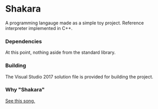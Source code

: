 # Shakara

A programming langauge made as a simple toy project.
Reference interpreter implemented in C++.

### Dependencies

At this point, nothing aside from the standard library.

### Building

The Visual Studio 2017 solution file is provided for building the project.

### Why "Shakara"

[See this song.](https://www.youtube.com/watch?v=vvYxd35xFx8)